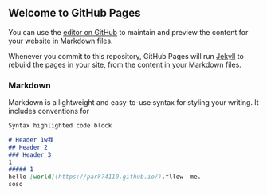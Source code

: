 ## Welcome to GitHub Pages

You can use the [editor on GitHub](https://github.com/park74110/park74110.github.io/edit/master/README.md) to maintain and preview the content for your website in Markdown files.

Whenever you commit to this repository, GitHub Pages will run [Jekyll](https://jekyllrb.com/) to rebuild the pages in your site, from the content in your Markdown files.

### Markdown

Markdown is a lightweight and easy-to-use syntax for styling your writing. It includes conventions for

```markdown
Syntax highlighted code block

# Header 1w我
## Header 2
### Header 3
1
##### 1
hello [world](https://park74110.github.io/).fllow  me.
soso
